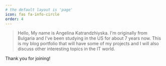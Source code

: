 ```yaml
---
# the default layout is 'page'
icon: fas fa-info-circle
order: 4
---
```


> Hello, 
My name is Angelina Katrandzhiyska. I'm originally from Bulgaria and I've been studying in the US for about 7 years now. 
This is my blog portfolio that will have some of my projects and I will also discuss other interesting topics in the IT world. 

Thank you for joining! 


